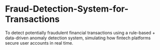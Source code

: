 # Fraud-Detection-System-for-Transactions
To detect potentially fraudulent financial transactions using a rule-based + data-driven anomaly detection system, simulating how fintech platforms secure user accounts in real time.
